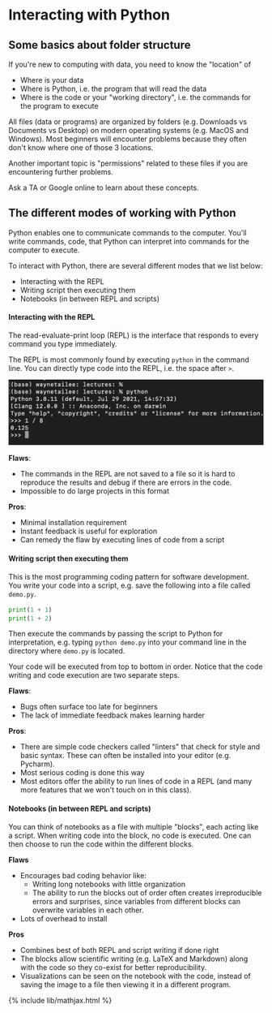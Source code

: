 # Interacting with Python

## Some basics about folder structure
If you're new to computing with data, you need to know the "location" of
- Where is your data
- Where is Python, i.e. the program that will read the data
- Where is the code or your "working directory", i.e. the commands for
  the program to execute

All files (data or programs) are organized by folders (e.g. Downloads
vs Documents vs Desktop) on modern operating
systems (e.g. MacOS and Windows). Most beginners will encounter problems
because they often don't know where one of those 3 locations.

Another important topic is "permissions" related to these files if
you are encountering further problems.

Ask a TA or Google online to learn about these concepts.

## The different modes of working with Python
Python enables one to communicate commands to the
computer. You'll write commands, code, that Python can
interpret into commands for the computer to execute.

To interact with Python, there are several different modes that we
list below:
- Interacting with the REPL
- Writing script then executing them
- Notebooks (in between REPL and scripts)

#### Interacting with the REPL
The read-evaluate-print loop (REPL) is the interface that responds to
every command you type immediately.

The REPL is most commonly found by executing `python` in the command line.
You can directly type code into the REPL, i.e. the space after `>`.

<img src="images/command_line.png" alt="REPL demo" width='600'>

**Flaws**:
- The commands in the REPL are not saved to a file so it is hard
  to reproduce the results and debug if there are errors in the code.
- Impossible to do large projects in this format

**Pros**:
- Minimal installation requirement
- Instant feedback is useful for exploration
- Can remedy the flaw by executing lines of code from a script


#### Writing script then executing them
This is the most programming coding pattern for software development.
You write your code into a script, e.g. save the following into
a file called `demo.py`.

```python
print(1 + 1)
print(1 + 2)
```

Then execute the commands by passing the script to Python for interpretation,
e.g. typing `python demo.py` into your command line in the directory where
`demo.py` is located.

Your code will be executed from top to bottom in order. Notice that the code
writing and code execution are two separate steps.

**Flaws**:
- Bugs often surface too late for beginners
- The lack of immediate feedback makes learning harder

**Pros**:
- There are simple code checkers called "linters" that check for style and
  basic syntax. These can often be installed into your editor (e.g. Pycharm).
- Most serious coding is done this way
- Most editors offer the ability to run lines of code in a REPL (and many more
  features that we won't touch on in this class).

#### Notebooks (in between REPL and scripts)
You can think of notebooks as a file with multiple "blocks", each acting
like a script. When writing code into the block, no code is executed.
One can then choose to run the code within the different blocks.

**Flaws**
- Encourages bad coding behavior like:
  - Writing long notebooks with little organization
  - The ability to run the blocks out of order often creates irreproducible 
    errors and surprises, since variables from different blocks can
    overwrite variables in each other.
- Lots of overhead to install

**Pros**
- Combines best of both REPL and script writing if done right
- The blocks allow scientific writing (e.g. LaTeX and Markdown) along with
  the code so they co-exist for better reproducibility.
- Visualizations can be seen on the notebook with the code, instead of
  saving the image to a file then viewing it in a different program.

{% include lib/mathjax.html %}

